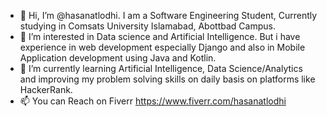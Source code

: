 - 👋 Hi, I’m @hasanatlodhi. I am a Software Engineering Student, Currently studying in Comsats University Islamabad, Abottbad Campus.
- 👀 I’m interested in Data science and Artificial Intelligence. But i have experience in web development especially Django and also in Mobile Application development using Java and Kotlin.
- 🌱 I’m currently learning Artificial Intelligence, Data Science/Analytics and improving my problem solving skills on daily basis on platforms like HackerRank.
- 📫 You can Reach on Fiverr https://www.fiverr.com/hasanatlodhi

<!---
hasanatlodhi/hasanatlodhi is a ✨ special ✨ repository because its `README.md` (this file) appears on your GitHub profile.
You can click the Preview link to take a look at your changes.
--->
